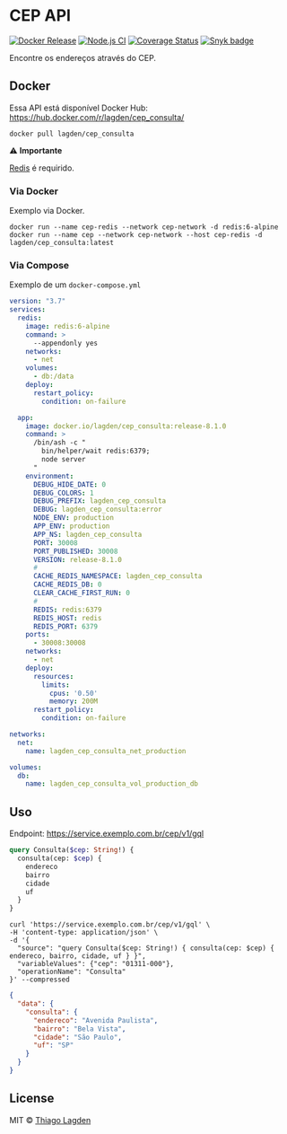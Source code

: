 # CEP API

[![Docker Release][dockerelease-img]][dockerelease]
[![Node.js CI][ci-img]][ci]
[![Coverage Status][coveralls-img]][coveralls]
[![Snyk badge][snyk-img]][snyk]

[dockerelease-img]:    https://img.shields.io/docker/v/lagden/cep_consulta/release-8.1.0
[dockerelease]:        https://hub.docker.com/r/lagden/cep_consulta
[ci-img]:              https://github.com/lagden/cep-koa-api/actions/workflows/nodejs.yml/badge.svg
[ci]:                  https://github.com/lagden/cep-koa-api/actions/workflows/nodejs.yml
[coveralls-img]:       https://coveralls.io/repos/github/lagden/cep-koa-api/badge.svg?branch=master
[coveralls]:           https://coveralls.io/github/lagden/cep-koa-api?branch=master
[snyk-img]:            https://snyk.io/test/github/lagden/cep-koa-api/badge.svg
[snyk]:                https://snyk.io/test/github/lagden/cep-koa-api


Encontre os endereços através do CEP.


## Docker

Essa API está disponível Docker Hub: https://hub.docker.com/r/lagden/cep_consulta/

```shell
docker pull lagden/cep_consulta
```

⚠️ **Importante**

[Redis](https://redis.io/) é requirido.


### Via Docker

Exemplo via Docker.

```
docker run --name cep-redis --network cep-network -d redis:6-alpine
docker run --name cep --network cep-network --host cep-redis -d lagden/cep_consulta:latest
```


### Via Compose

Exemplo de um `docker-compose.yml`

```yaml
version: "3.7"
services:
  redis:
    image: redis:6-alpine
    command: >
      --appendonly yes
    networks:
      - net
    volumes:
      - db:/data
    deploy:
      restart_policy:
        condition: on-failure

  app:
    image: docker.io/lagden/cep_consulta:release-8.1.0
    command: >
      /bin/ash -c "
        bin/helper/wait redis:6379;
        node server
      "
    environment:
      DEBUG_HIDE_DATE: 0
      DEBUG_COLORS: 1
      DEBUG_PREFIX: lagden_cep_consulta
      DEBUG: lagden_cep_consulta:error
      NODE_ENV: production
      APP_ENV: production
      APP_NS: lagden_cep_consulta
      PORT: 30008
      PORT_PUBLISHED: 30008
      VERSION: release-8.1.0
      #
      CACHE_REDIS_NAMESPACE: lagden_cep_consulta
      CACHE_REDIS_DB: 0
      CLEAR_CACHE_FIRST_RUN: 0
      #
      REDIS: redis:6379
      REDIS_HOST: redis
      REDIS_PORT: 6379
    ports:
      - 30008:30008
    networks:
      - net
    deploy:
      resources:
        limits:
          cpus: '0.50'
          memory: 200M
      restart_policy:
        condition: on-failure

networks:
  net:
    name: lagden_cep_consulta_net_production

volumes:
  db:
    name: lagden_cep_consulta_vol_production_db
```


## Uso

Endpoint: https://service.exemplo.com.br/cep/v1/gql


```graphql
query Consulta($cep: String!) {
  consulta(cep: $cep) {
    endereco
    bairro
    cidade
    uf
  }
}
```


```shell
curl 'https://service.exemplo.com.br/cep/v1/gql' \
-H 'content-type: application/json' \
-d '{
  "source": "query Consulta($cep: String!) { consulta(cep: $cep) { endereco, bairro, cidade, uf } }",
  "variableValues": {"cep": "01311-000"},
  "operationName": "Consulta"
}' --compressed
```


```json
{
  "data": {
    "consulta": {
      "endereco": "Avenida Paulista",
      "bairro": "Bela Vista",
      "cidade": "São Paulo",
      "uf": "SP"
    }
  }
}
```


## License

MIT © [Thiago Lagden](https://github.com/lagden)

